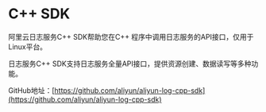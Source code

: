 # C++ SDK

阿里云日志服务C++ SDK帮助您在C++ 程序中调用日志服务的API接口，仅用于Linux平台。

日志服务C++ SDK支持日志服务全量API接口，提供资源创建、数据读写等多种功能。

GitHub地址：[https://github.com/aliyun/aliyun-log-cpp-sdk](https://github.com/aliyun/aliyun-log-cpp-sdk)

